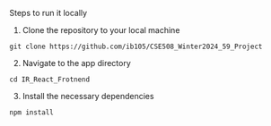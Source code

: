 Steps to run it locally

1. Clone the repository to your local machine

`git clone https://github.com/ib105/CSE508_Winter2024_59_Project`

2. Navigate to the app directory

`cd IR_React_Frotnend`

3. Install the necessary dependencies

`npm install`

